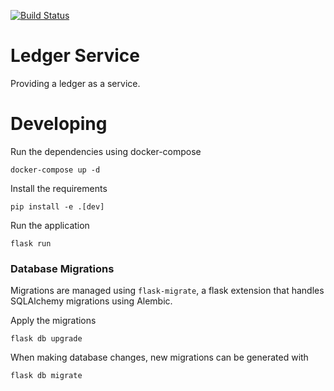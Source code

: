 [![Build Status](https://travis-ci.org/MikeWooster/ledger-service.svg?branch=master)](https://travis-ci.org/MikeWooster/ledger-service)

# Ledger Service

Providing a ledger as a service.

# Developing

Run the dependencies using docker-compose
```
docker-compose up -d
```

Install the requirements
```
pip install -e .[dev]
```

Run the application
```
flask run
```

### Database Migrations
Migrations are managed using `flask-migrate`, a flask extension that handles SQLAlchemy migrations using Alembic.

Apply the migrations
```
flask db upgrade
```

When making database changes, new migrations can be generated with
```
flask db migrate
```
